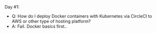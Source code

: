 Day #1:

- Q: How do I deploy Docker containers with Kubernetes via CircleCI to AWS or other type of hosting platform?
- A: Fail. Docker basics first..

